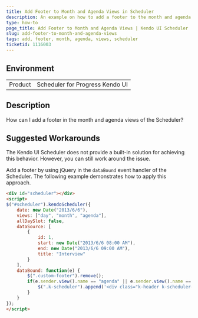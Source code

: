 ```yaml
---
title: Add Footer to Month and Agenda Views in Scheduler
description: An example on how to add a footer to the month and agenda views of the Kendo UI Scheduler.
type: how-to
page_title: Add Footer to Month and Agenda Views | Kendo UI Scheduler
slug: add-footer-to-month-and-agenda-views
tags: add, footer, month, agenda, views, scheduler
ticketid: 1116003
---
```


## Environment

<table>
 <tr>
  <td>Product</td>
  <td>Scheduler for Progress Kendo UI</td>
 </tr>
</table>

## Description

How can I add a footer in the month and agenda views of the Scheduler?

## Suggested Workarounds

The Kendo UI Scheduler does not provide a built-in solution for achieving this behavior. However, you can still work around the issue.

Add a footer by using jQuery in the `dataBound` event handler of the Scheduler. The following example demonstrates how to apply this approach.

```html
<div id="scheduler"></div>
<script>
$("#scheduler").kendoScheduler({
    date: new Date("2013/6/6"),
    views: ["day", "month", "agenda"],
    allDaySlot: false,
    dataSource: [
        {
            id: 1,
            start: new Date("2013/6/6 08:00 AM"),
            end: new Date("2013/6/6 09:00 AM"),
            title: "Interview"
        }
    ],
    dataBound: function(e) {
        $(".custom-footer").remove();
        if(e.sender.view().name == "agenda" || e.sender.view().name == "month") {
            $(".k-scheduler").append('<div class="k-header k-scheduler-footer custom-footer"><input type="button" class="k-button" value="MyButton" /></div>');
        }
    }
});
</script>
```
